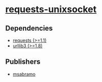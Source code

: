 # [requests-unixsocket](https://pypi.org/project/requests-unixsocket)

## Dependencies
- [requests (>=1.1)](packages/r/requests.md)
- [urllib3 (>=1.8)](packages/u/urllib3.md)



## Publishers
- [msabramo](https://pypi.org/user/msabramo)

